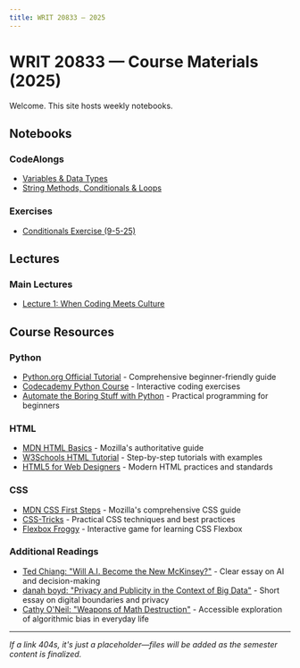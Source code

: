 ```yaml
---
title: WRIT 20833 — 2025
---
```


# WRIT 20833 — Course Materials (2025)

Welcome. This site hosts weekly notebooks.

## Notebooks

### CodeAlongs
- <a href="https://colab.research.google.com/github/TCU-DCDA/WRIT20833-2025/blob/main/notebooks/codeAlongs/WRIT20833_Variables_DataTypes_F25.ipynb" target="_blank">Variables & Data Types</a>
- <a href="https://colab.research.google.com/github/TCU-DCDA/WRIT20833-2025/blob/main/notebooks/codeAlongs/WRIT20833_StrMethods_Conditionals_Loops_F25.ipynb" target="_blank">String Methods, Conditionals & Loops</a>

### Exercises
- <a href="https://colab.research.google.com/github/TCU-DCDA/WRIT20833-2025/blob/main/notebooks/exercises/WRIT20833_Conditionals_9-5-25.ipynb" target="_blank">Conditionals Exercise (9-5-25)</a>

<!-- ### Tutorial Notebooks
- [Tutorial 01: Digital Boundaries](https://colab.research.google.com/github/TCU-DCDA/WRIT20833-2025/blob/main/notebooks/tutorials/Tutorial_01_Digital_Boundaries_MiniLecture1.ipynb)
- [Tutorial 02: Classification Logic](https://colab.research.google.com/github/TCU-DCDA/WRIT20833-2025/blob/main/notebooks/tutorials/Tutorial_02_Classification_Logic_MiniLecture2.ipynb)
- [Tutorial 03: AI Agency](https://colab.research.google.com/github/TCU-DCDA/WRIT20833-2025/blob/main/notebooks/tutorials/Tutorial_03_AI_Agency_MiniLecture3.ipynb)
- [Tutorial 04: Collective Memory](https://colab.research.google.com/github/TCU-DCDA/WRIT20833-2025/blob/main/notebooks/tutorials/Tutorial_04_Collective_Memory_MiniLecture4.ipynb) -->

<!-- ### Homework
- [Homework 1 - Fall 2025](https://colab.research.google.com/github/TCU-DCDA/WRIT20833-2025/blob/main/notebooks/homework/WRIT20833_HW1_Fall2025.ipynb) -->

## Lectures

### Main Lectures
- <a href="/WRIT20833-2025/lectures/main/lecture1.html" target="_blank">Lecture 1: When Coding Meets Culture</a>

<!-- ### Mini-Lecture Series
- [Mini-Lecture Series Overview](/WRIT20833-2025/lectures/mini-lectures/index.html)
- [Mini-Lecture 1: Digital Boundaries](/WRIT20833-2025/lectures/mini-lectures/lecture-1/index.html)
- [Mini-Lecture 2: Classification Logic](/WRIT20833-2025/lectures/mini-lectures/lecture-2/index.html)
- [Mini-Lecture 3: AI Agency](/WRIT20833-2025/lectures/mini-lectures/lecture-3/index.html)
- [Mini-Lecture 4: Collective Memory](/WRIT20833-2025/lectures/mini-lectures/lecture-4/index.html)
- [Suggested Readings](/WRIT20833-2025/lectures/mini-lectures/suggested-readings.md)
- [Lecture Outlines](/WRIT20833-2025/lectures/mini-lectures/lecture_outlines_clarified.txt) -->

## Course Resources

### Python
- <a href="https://docs.python.org/3/tutorial/" target="_blank">Python.org Official Tutorial</a> - Comprehensive beginner-friendly guide
- <a href="https://www.codecademy.com/learn/learn-python-3" target="_blank">Codecademy Python Course</a> - Interactive coding exercises
- <a href="https://automatetheboringstuff.com/" target="_blank">Automate the Boring Stuff with Python</a> - Practical programming for beginners

### HTML
- <a href="https://developer.mozilla.org/en-US/docs/Learn/Getting_started_with_the_web/HTML_basics" target="_blank">MDN HTML Basics</a> - Mozilla's authoritative guide
- <a href="https://www.w3schools.com/html/" target="_blank">W3Schools HTML Tutorial</a> - Step-by-step tutorials with examples
- <a href="https://html5forwebdesigners.com/" target="_blank">HTML5 for Web Designers</a> - Modern HTML practices and standards

### CSS
- <a href="https://developer.mozilla.org/en-US/docs/Learn/CSS/First_steps" target="_blank">MDN CSS First Steps</a> - Mozilla's comprehensive CSS guide
- <a href="https://css-tricks.com/guides/beginner/" target="_blank">CSS-Tricks</a> - Practical CSS techniques and best practices
- <a href="https://flexboxfroggy.com/" target="_blank">Flexbox Froggy</a> - Interactive game for learning CSS Flexbox

### Additional Readings
- <a href="https://www.newyorker.com/science/annals-of-artificial-intelligence/will-ai-become-the-new-mckinsey" target="_blank">Ted Chiang: "Will A.I. Become the New McKinsey?"</a> - Clear essay on AI and decision-making
- <a href="https://www.danah.org/papers/talks/2010/WWW2010.html" target="_blank">danah boyd: "Privacy and Publicity in the Context of Big Data"</a> - Short essay on digital boundaries and privacy
- <a href="https://www.penguinrandomhouse.com/books/241363/weapons-of-math-destruction-by-cathy-oneil/" target="_blank">Cathy O'Neil: "Weapons of Math Destruction"</a> - Accessible exploration of algorithmic bias in everyday life

---

*If a link 404s, it's just a placeholder—files will be added as the semester content is finalized.*
